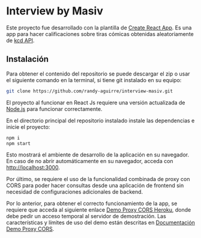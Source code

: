 # Interview by Masiv

Este proyecto fue desarrollado con la plantilla de [Create React App](https://github.com/facebook/create-react-app). Es una app para hacer calificaciones sobre tiras cómicas obtenidas aleatoriamente de [kcd API](https://xkcd.com/json.html).

## Instalación

Para obtener el contenido del repositorio se puede descargar el zip o usar el siguiente comando en la terminal, si tiene git instalado en su equipo:

```sh
git clone https://github.com/randy-aguirre/interview-masiv.git
```

El proyecto al funcionar en React Js requiere una versión actualizada de [Node.js](https://nodejs.org/) para funcionar correctamente.

En el directorio principal del repositorio instalado instale las dependencias e inicie el proyecto:

```sh
npm i
npm start
```

Esto mostrará el ambiente de desarrollo de la aplicación en su navegador.\
En caso de no abrir automáticamente en su navegador, acceda con [http://localhost:3000](http://localhost:3000).

Por último, se requiere el uso de la funcionalidad combinada de proxy con CORS para poder hacer consultas desde una aplicación de frontend sin necesidad de configuraciones adicionales de backend.

Por lo anterior, para obtener el correcto funcionamiento de la app, se requiere que acceda al siguiente enlace [Demo Proxy CORS Heroku](https://cors-anywhere.herokuapp.com/corsdemo), donde debe pedir un acceso temporal al servidor de demostración. Las características y límites de uso del demo están descritas en [Documentación Demo Proxy CORS](https://github.com/Rob--W/cors-anywhere/issues/301).
